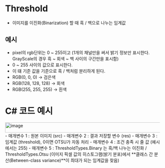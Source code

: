# Threshold
- 이미지를 이진화(Binarization) 할 때 흑 / 백으로 나누는 임계값

## 예시
- pixel의 rgb단위는 0 ~ 255이고 (1개의 채널만을 써서 밝기 정보만 표시한다. GrayScale의 경우 흑 ~ 회색 ~ 백 사이의 구간만을 표시함)
- 0 ~ 255 사이의 값으로 표시한다.
- 이 떄 기준 값을 기준으로 흑 / 백처럼 분리하게 된다.
- RGB(0, 0, 0) -> 검은색
- RGB(128, 128, 128) -> 회색
- RGB(255, 255, 255) -> 흰색

# C# 코드 예시
<img width="757" height="33" alt="image" src="https://github.com/user-attachments/assets/b07e9bf4-1a72-46ef-9c31-8f83aebdc2a5" />
- 매개변수 1 : 원본 이미지 (src)
- 매개변수 2 : 결과 저장할 변수 (res)
- 매개변수 3 : 임계값 (threshold), 0이면 OTSU가 자동 처리
- 매개변수 4 : 조건 충족 시 줄 값 (예시에서는 255)
- 매개변수 5 : ThresholdTypes.Binary 는 흑/백 나누는 이진화 / ThresholdTypes.Otsu (이미지 픽셀 값의 히스토그램(밝기 분포)에서 **클래스 간 분산(Between-class variance)**이 최대가 되는 임계값을 찾음)
